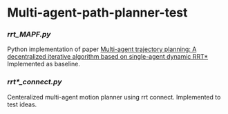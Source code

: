 # Multi-agent-path-planner-test

### *rrt_MAPF.py*
Python implementation of paper [Multi-agent trajectory planning: A decentralized iterative algorithm based on single-agent dynamic RRT*](https://ieeexplore.ieee.org/stamp/stamp.jsp?tp=&arnumber=8814874)
Implemented as baseline.

### *rrt\*_connect.py*
Centeralized multi-agent motion planner using rrt connect. Implemented to test ideas.
